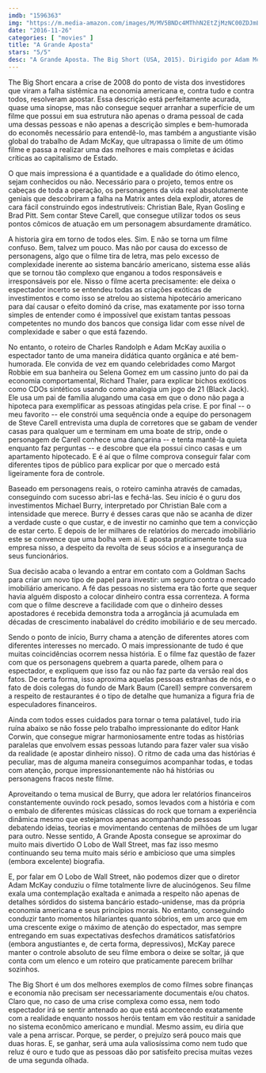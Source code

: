 ```yaml
---
imdb: "1596363"
img: "https://m.media-amazon.com/images/M/MV5BNDc4MThhN2EtZjMzNC00ZDJmLThiZTgtNThlY2UxZWMzNjdkXkEyXkFqcGdeQXVyNDk3NzU2MTQ@._V1_SX101_CR0,0,101,150_.jpg"
date: "2016-11-26"
categories: [ "movies" ]
title: "A Grande Aposta"
stars: "5/5"
desc: "A Grande Aposta. The Big Short (USA, 2015). Dirigido por Adam McKay. Escrito por Charles Randolph, Adam McKay, Michael Lewis. Com Ryan Gosling (Jared Vennett), Rudy Eisenzopf (Lewis Ranieri), Casey Groves (Fund Manager), Charlie Talbert (Lewis Bond Trader), Harold Gervais (Lewis Bond Trader), Maria Frangos (Exotic Dancer), Christian Bale (Michael Burry), Hunter Burke (Analyst), Bernard Hocke (Coach)."
---
```

The Big Short encara a crise de 2008 do ponto de vista dos investidores que viram a falha sistêmica na economia americana e, contra tudo e contra todos, resolveram apostar. Essa descrição está perfeitamente acurada, quase uma sinopse, mas não consegue sequer arranhar a superfície de um filme que possui em sua estrutura não apenas o drama pessoal de cada uma dessas pessoas e não apenas a descrição simples e bem-humorada do economês necessário para entendê-lo, mas também a angustiante visão global do trabalho de Adam McKay, que ultrapassa o limite de um ótimo filme e passa a realizar uma das melhores e mais completas e ácidas críticas ao capitalismo de Estado.

O que mais impressiona é a quantidade e a qualidade do ótimo elenco, sejam conhecidos ou não. Necessário para o projeto, temos entre os cabeças de toda a operação, os personagens da vida real absolutamente geniais que descobriram a falha na Matrix antes dela explodir, atores de cara fácil construindo egos indestrutíveis: Christian Bale, Ryan Gosling e Brad Pitt. Sem contar Steve Carell, que consegue utilizar todos os seus pontos cômicos de atuação em um personagem absurdamente dramático.

A historia gira em torno de todos eles. Sim. E não se torna um filme confuso. Bem, talvez um pouco. Mas não por causa do excesso de personagens, algo que o filme tira de letra, mas pelo excesso de complexidade inerente ao sistema bancário americano, sistema esse aliás que se tornou tão complexo que enganou a todos responsáveis e irresponsáveis por ele. Nisso o filme acerta precisamente: ele deixa o espectador incerto se entendeu todas as criações exóticas de investimentos e como isso se atrelou ao sistema hipotecário americano para daí causar o efeito dominó da crise, mas exatamente por isso torna simples de entender como é impossível que existam tantas pessoas competentes no mundo dos bancos que consiga lidar com esse nível de complexidade e saber o que está fazendo.

No entanto, o roteiro de Charles Randolph e Adam McKay auxilia o espectador tanto de uma maneira didática quanto orgânica e até bem-humorada. Ele convida de vez em quando celebridades como Margot Robbie em sua banheira ou Selena Gomez em um cassino junto do pai da economia comportamental, Richard Thaler, para explicar bichos exóticos como CDOs sintéticos usando como analogia um jogo de 21 (Black Jack). Ele usa um pai de família alugando uma casa em que o dono não paga a hipoteca para exemplificar as pessoas atingidas pela crise. E por final -- o meu favorito -- ele constrói uma sequência onde a equipe do personagem de Steve Carell entrevista uma dupla de corretores que se gabam de vender casas para qualquer um e terminam em uma boate de strip, onde o personagem de Carell conhece uma dançarina -- e tenta mantê-la quieta enquanto faz perguntas -- e descobre que ela possui cinco casas e um apartamento hipotecado. E é aí que o filme comprova conseguir falar com diferentes tipos de público para explicar por que o mercado está ligeiramente fora de controle.

Baseado em personagens reais, o roteiro caminha através de camadas, conseguindo com sucesso abri-las e fechá-las. Seu início é o guru dos investimentos Michael Burry, interpretado por Christian Bale com a intensidade que merece. Burry é desses caras que não se acanha de dizer a verdade custe o que custar, e de investir no caminho que tem a convicção de estar certo. E depois de ler milhares de relatórios do mercado imobiliário este se convence que uma bolha vem aí. E aposta praticamente toda sua empresa nisso, a despeito da revolta de seus sócios e a insegurança de seus funcionários.

Sua decisão acaba o levando a entrar em contato com a Goldman Sachs para criar um novo tipo de papel para investir: um seguro contra o mercado imobiliário americano. A fé das pessoas no sistema era tão forte que sequer havia alguém disposto a colocar dinheiro contra essa correnteza. A forma com que o filme descreve a facilidade com que o dinheiro desses apostadores é recebida demonstra toda a arrogância já acumulada em décadas de crescimento inabalável do crédito imobiliário e de seu mercado.

Sendo o ponto de início, Burry chama a atenção de diferentes atores com diferentes interesses no mercado. O mais impressionante de tudo é que muitas coincidências ocorrem nessa história. E o filme faz questão de fazer com que os personagens quebrem a quarta parede, olhem para o espectador, e expliquem que isso faz ou não faz parte da versão real dos fatos. De certa forma, isso aproxima aquelas pessoas estranhas de nós, e o fato de dois colegas do fundo de Mark Baum (Carell) sempre conversarem a respeito de restaurantes é o tipo de detalhe que humaniza a figura fria de especuladores financeiros.

Ainda com todos esses cuidados para tornar o tema palatável, tudo iria ruína abaixo se não fosse pelo trabalho impressionante do editor Hank Corwin, que consegue migrar harmoniosamente entre todas as histórias paralelas que envolvem essas pessoas lutando para fazer valer sua visão da realidade (e apostar dinheiro nisso). O ritmo de cada uma das histórias é peculiar, mas de alguma maneira conseguimos acompanhar todas, e todas com atenção, porque impressionantemente não há histórias ou personagens fracos neste filme.

Aproveitando o tema musical de Burry, que adora ler relatórios financeiros constantemente ouvindo rock pesado, somos levados com a história e com o embalo de diferentes músicas clássicas do rock que tornam a experiência dinâmica mesmo que estejamos apenas acompanhando pessoas debatendo ideias, teorias e movimentando centenas de milhões de um lugar para outro. Nesse sentido, A Grande Aposta consegue se aproximar do muito mais divertido O Lobo de Wall Street, mas faz isso mesmo continuando seu tema muito mais sério e ambicioso que uma simples (embora excelente) biografia.

E, por falar em O Lobo de Wall Street, não podemos dizer que o diretor Adam McKay conduziu o filme totalmente livre de alucinógenos. Seu filme exala uma contemplação exaltada e animada a respeito não apenas de detalhes sórdidos do sistema bancário estado-unidense, mas da própria economia americana e seus princípios morais. No entanto, conseguindo conduzir tanto momentos hilariantes quanto sóbrios, em um arco que em uma crescente exige o máximo de atenção do espectador, mas sempre entregando em suas expectativas desfechos dramáticos satisfatórios (embora angustiantes e, de certa forma, depressivos), McKay parece manter o controle absoluto de seu filme embora o deixe se soltar, já que conta com um elenco e um roteiro que praticamente parecem brilhar sozinhos.

The Big Short é um dos melhores exemplos de como filmes sobre finanças e economia não precisam ser necessariamente documentais e/ou chatos. Claro que, no caso de uma crise complexa como essa, nem todo espectador irá se sentir antenado ao que está acontecendo exatamente com a realidade enquanto nossos heróis tentam em vão restituir a sanidade no sistema econômico americano e mundial. Mesmo assim, eu diria que vale a pena arriscar. Porque, se perder, o prejuízo será pouco mais que duas horas. E, se ganhar, será uma aula valiosíssima como nem tudo que reluz é ouro e tudo que as pessoas dão por satisfeito precisa muitas vezes de uma segunda olhada.
